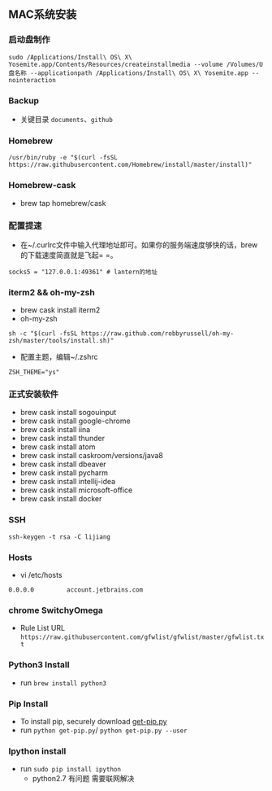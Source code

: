 ## MAC系统安装
### 启动盘制作
```
sudo /Applications/Install\ OS\ X\ Yosemite.app/Contents/Resources/createinstallmedia --volume /Volumes/U盘名称 --applicationpath /Applications/Install\ OS\ X\ Yosemite.app --nointeraction
```

### Backup
- 关键目录 ```documents```、```github```

### Homebrew
```
/usr/bin/ruby -e "$(curl -fsSL https://raw.githubusercontent.com/Homebrew/install/master/install)"
```

### Homebrew-cask
- brew tap homebrew/cask

### 配置提速
- 在~/.curlrc文件中输入代理地址即可。如果你的服务端速度够快的话，brew的下载速度简直就是飞起= =。
```
socks5 = "127.0.0.1:49361" # lantern的地址
```

### iterm2 && oh-my-zsh
- brew cask install iterm2
- oh-my-zsh
```
sh -c "$(curl -fsSL https://raw.github.com/robbyrussell/oh-my-zsh/master/tools/install.sh)"
```
- 配置主题，编辑~/.zshrc
```
ZSH_THEME="ys"
```

### 正式安装软件
- brew cask install sogouinput
- brew cask install google-chrome
- brew cask install iina
- brew cask install thunder
- brew cask install atom
- brew cask install caskroom/versions/java8
- brew cask install dbeaver
- brew cask install pycharm
- brew cask install intellij-idea
- brew cask install microsoft-office
- brew cask install docker
### SSH
```
ssh-keygen -t rsa -C lijiang
```

### Hosts
- vi /etc/hosts
```
0.0.0.0         account.jetbrains.com
```

### chrome SwitchyOmega
- Rule List URL ```https://raw.githubusercontent.com/gfwlist/gfwlist/master/gfwlist.txt```

### Python3 Install
- run ```brew install python3```

### Pip Install
- To install pip, securely download [get-pip.py](https://bootstrap.pypa.io/get-pip.py)
- run ```python get-pip.py```/ ```python get-pip.py --user```

### Ipython install
- run ```sudo pip install ipython```
    * python2.7 有问题 需要联网解决
